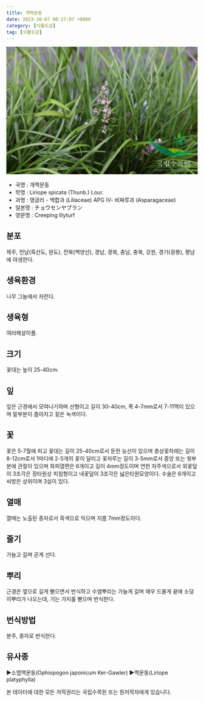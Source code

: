 ```yaml
---
title: 개맥문동
date: 2023-10-07 00:27:07 +0800
category: [식물도감]
tag: [식물도감]
---
```




![개맥문동](/assets/img/fileUpload/plants/basic/Liliaceae/Liriope/5948/1_th2.JPG)
- 국명 : 개맥문동
- 학명 : Liriope spicata (Thunb.) Lour.
- 과명 : 앵글러 - 백합과 (Liliaceae) APG Ⅳ- 비짜루과 (Asparagaceae)
- 일본명 : チョウセンヤブラン
- 영문명 : Creeping lilyturf


## 분포
제주, 전남(흑산도, 완도), 전북(백양산), 경남, 경북, 충남, 충북, 강원, 경기(광릉), 평남에 야생한다.
## 생육환경
나무 그늘에서 자란다.
## 생육형
여러해살이풀.
## 크기
꽃대는 높이 25-40cm.
## 잎
잎은 근경에서 모여나기하며 선형이고 길이 30-40cm, 폭 4-7mm로서 7-11맥이 있으며 밑부분이 좁아지고 짙은 녹색이다.
## 꽃
꽃은 5-7월에 피고 꽃대는 길이 25-40cm로서 둔한 능선이 있으며 총상꽃차례는 길이 8-12cm로서 1마디에 2-5개의 꽃이 달리고 꽃자루는 길이 3-5mm로서 중앙 또는 윗부분에 관절이 있으며 화피열편은 6개이고 길이 4mm정도이며 연한 자주색으로서 외꽃덮이 3조각은 장타원상 피침형이고 내꽃덮이 3조각은 넓은타원모양이다. 수술은 6개이고 씨방은 상위이며 3실이 있다.
## 열매
열매는 노출된 종자로서 흑색으로 익으며 지름 7mm정도이다.
## 줄기
가늘고 길며 곧게 선다.
## 뿌리
근경은 옆으로 길게 뻗으면서 번식하고 수염뿌리는 가늘게 길며 매우 드물게 끝에 소덩이뿌리가 나오는데, 기는 가지를 뻗으며 번식한다.
## 번식방법
분주, 종자로 번식한다.
## 유사종
▶소엽맥문동(Ophiopogon japonicum Ker-Gawler) 
▶맥문동(Liriope platyphylla)






본 데이터에 대한 모든 저작권리는 국립수목원 또는 원저작자에게 있습니다.
